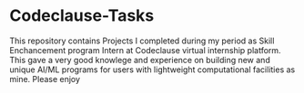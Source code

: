 # Codeclause-Tasks
This repository contains Projects I completed during my period as Skill Enchancement program Intern at Codeclause virtual internship platform. This gave a very good knowlege and experience on building new and unique AI/ML programs for users with lightweight computational facilities as mine. Please enjoy
